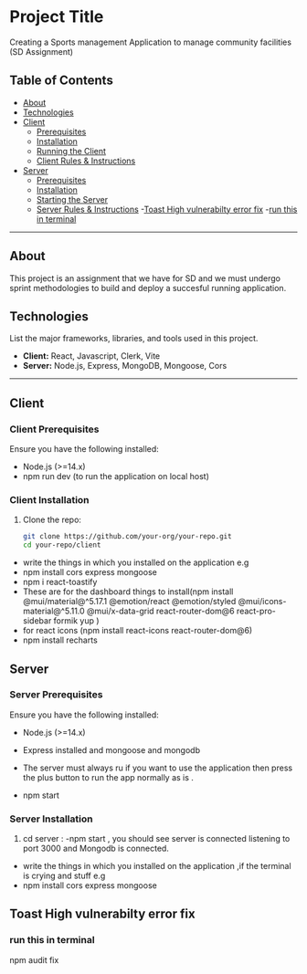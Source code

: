 # Project Title

Creating a Sports management Application to manage community facilities (SD Assignment)

## Table of Contents
- [About](#about)
- [Technologies](#technologies)
- [Client](#client)
  - [Prerequisites](#client-prerequisites)
  - [Installation](#client-installation)
  - [Running the Client](#running-the-client)
  - [Client Rules & Instructions](#client-rules--instructions)
- [Server](#server)
  - [Prerequisites](#server-prerequisites)
  - [Installation](#server-installation)
  - [Starting the Server](#starting-the-server)
  - [Server Rules & Instructions](#server-rules--instructions)
-[Toast High vulnerabilty error fix](#high-severity-vulnerabilities)
  -[run this in terminal](#run-npm)


---

## About

This project is an assignment that we have for SD and we must undergo sprint methodologies to build and deploy a succesful running application.

## Technologies

List the major frameworks, libraries, and tools used in this project.

- **Client:** React, Javascript, Clerk, Vite
- **Server:** Node.js, Express, MongoDB, Mongoose, Cors

---

## Client

### Client Prerequisites

Ensure you have the following installed:

- Node.js (>=14.x)
- npm run dev (to run the application on local host)

### Client Installation

1. Clone the repo:
   ```bash
   git clone https://github.com/your-org/your-repo.git
   cd your-repo/client
  - write the things in which you installed on the application e.g
  - npm install cors express mongoose
  - npm i react-toastify
  - These are for the dashboard things to install(npm install @mui/material@^5.17.1 @emotion/react @emotion/styled @mui/icons-material@^5.11.0 @mui/x-data-grid react-router-dom@6 react-pro-sidebar formik yup
)
  - for react icons (npm install react-icons react-router-dom@6)
  - npm install recharts

## Server

### Server Prerequisites

Ensure you have the following installed:

- Node.js (>=14.x)
- Express installed and mongoose and mongodb
- The server must always ru if you want to use the application then press the plus button to run the app normally as is .

- npm start

### Server Installation

1. cd server :
  -npm start , you should see server is connected listening to port 3000 and Mongodb is connected.
  - write the things in which you installed on the application ,if the terminal is crying and stuff e.g
  - npm install cors express mongoose

## Toast High vulnerabilty error fix
### run this in terminal
npm audit fix
